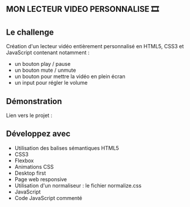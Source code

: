 ## MON LECTEUR VIDEO PERSONNALISE 🎞️

## Le challenge

Création d'un lecteur vidéo entièrement personnalisé en HTML5, CSS3 et JavaScript contenant notamment :

- un bouton play / pause
- un bouton mute / unmute
- un bouton pour mettre la vidéo en plein écran
- un input pour régler le volume

## Démonstration

Lien vers le projet :

## Développez avec

- Utilisation des balises sémantiques HTML5
- CSS3
- Flexbox
- Animations CSS
- Desktop first
- Page web responsive
- Utilisation d'un normaliseur : le fichier normalize.css
- JavaScript
- Code JavaScript commenté
